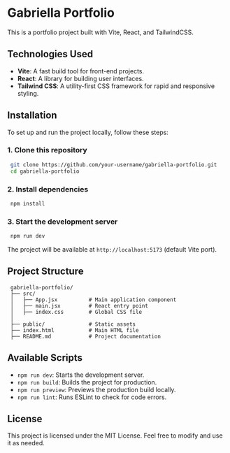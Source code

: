 # Gabriella Portfolio

This is a portfolio project built with Vite, React, and TailwindCSS.

## Technologies Used

- **Vite**: A fast build tool for front-end projects.
- **React**: A library for building user interfaces.
- **Tailwind CSS**: A utility-first CSS framework for rapid and responsive styling.

## Installation

To set up and run the project locally, follow these steps:

### 1. Clone this repository

```sh
 git clone https://github.com/your-username/gabriella-portfolio.git
 cd gabriella-portfolio
```

### 2. Install dependencies

```sh
 npm install
```

### 3. Start the development server

```sh
 npm run dev
```

The project will be available at `http://localhost:5173` (default Vite port).

## Project Structure

```
 gabriella-portfolio/
 ├── src/
 │   ├── App.jsx          # Main application component
 │   ├── main.jsx         # React entry point
 │   ├── index.css        # Global CSS file
 │
 ├── public/              # Static assets
 ├── index.html           # Main HTML file
 ├── README.md            # Project documentation
```

## Available Scripts

- `npm run dev`: Starts the development server.
- `npm run build`: Builds the project for production.
- `npm run preview`: Previews the production build locally.
- `npm run lint`: Runs ESLint to check for code errors.

## License

This project is licensed under the MIT License. Feel free to modify and use it as needed.
